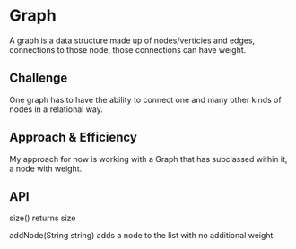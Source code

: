 # Graph
A graph is a data structure made up of nodes/verticies and edges, connections to those node, those connections can have weight. 

## Challenge
One graph has to have the ability to connect one and many other kinds of nodes in a relational way. 

## Approach & Efficiency
My approach for now is working with a Graph that has subclassed within it, a node with weight. 

## API
size() returns size

addNode(String string) adds a node to the list with no additional weight. 
